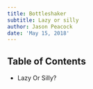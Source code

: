 ```yaml
---
title: Bottleshaker
subtitle: Lazy or silly
author: Jason Peacock
date: 'May 15, 2018'
---
```


## Table of Contents

* Lazy Or Silly?
